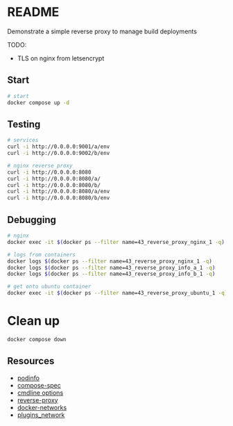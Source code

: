 # README
Demonstrate a simple reverse proxy to manage build deployments

TODO: 
* TLS on nginx from letsencrypt

## Start
```sh
# start 
docker compose up -d
```

## Testing
```sh
# services
curl -i http://0.0.0.0:9001/a/env          
curl -i http://0.0.0.0:9002/b/env

# nginx reverse proxy
curl -i http://0.0.0.0:8080
curl -i http://0.0.0.0:8080/a/
curl -i http://0.0.0.0:8080/b/
curl -i http://0.0.0.0:8080/a/env
curl -i http://0.0.0.0:8080/b/env
```

## Debugging
```sh
# nginx
docker exec -it $(docker ps --filter name=43_reverse_proxy_nginx_1 -q) /bin/sh   

# logs from containers
docker logs $(docker ps --filter name=43_reverse_proxy_nginx_1 -q)
docker logs $(docker ps --filter name=43_reverse_proxy_info_a_1 -q)
docker logs $(docker ps --filter name=43_reverse_proxy_info_b_1 -q)

# get onto ubuntu container
docker exec -it $(docker ps --filter name=43_reverse_proxy_ubuntu_1 -q) /bin/sh   
```

# Clean up
```sh
docker compose down
```

## Resources
* [podinfo](https://github.com/stefanprodan/podinfo)  
* [compose-spec](https://github.com/compose-spec/compose-spec/blob/master/spec.md)  
* [cmdline options](https://github.com/stefanprodan/podinfo/blob/master/charts/podinfo/templates/deployment.yaml)  
* [reverse-proxy](https://phoenixnap.com/kb/docker-nginx-reverse-proxy)  
* [docker-networks](https://docs.docker.com/network/)  
* [plugins_network](https://docs.docker.com/engine/extend/plugins_network/)  